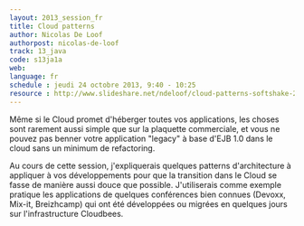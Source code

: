 ```yaml
---
layout: 2013_session_fr
title: Cloud patterns
author: Nicolas De Loof
authorpost: nicolas-de-loof
track: 13_java
code: s13ja1a
web: 
language: fr
schedule : jeudi 24 octobre 2013, 9:40 - 10:25
resource : http://www.slideshare.net/ndeloof/cloud-patterns-softshake-2013
---
```


Même si le Cloud promet d'héberger toutes vos applications, les choses sont rarement aussi simple que sur la plaquette commerciale, et vous ne pouvez pas benner votre application "legacy" à base d'EJB 1.0 dans le cloud sans un minimum de refactoring. 

Au cours de cette session, j'expliquerais quelques patterns d'architecture à appliquer à vos développements pour que la transition dans le Cloud se fasse de manière aussi douce que possible. J'utiliserais comme exemple pratique les applications de quelques conférences bien connues (Devoxx, Mix-it, Breizhcamp) qui ont été développées ou migrées en quelques jours sur l'infrastructure Cloudbees.
